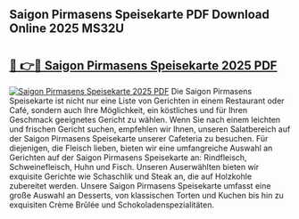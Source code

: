 ## Saigon Pirmasens Speisekarte PDF Download Online 2025 MS32U

# <h2><a href="http://gc84yug.nevu.top/?p=Saigon+Pirmasens+Speisekarte">🔗 👉🔴 Saigon Pirmasens Speisekarte 2025 PDF</a></h2>

[![Saigon Pirmasens Speisekarte 2025 PDF](https://i.imgur.com/dBaPXMq.png)](http://gc84yug.nevu.top/?p=Saigon+Pirmasens+Speisekarte)
Die Saigon Pirmasens Speisekarte ist nicht nur eine Liste von Gerichten in einem Restaurant oder Café, sondern auch Ihre Möglichkeit, ein köstliches und für Ihren Geschmack geeignetes Gericht zu wählen. Wenn Sie nach einem leichten und frischen Gericht suchen, empfehlen wir Ihnen, unseren Salatbereich auf der Saigon Pirmasens Speisekarte unserer Cafeteria zu besuchen. Für diejenigen, die Fleisch lieben, bieten wir eine umfangreiche Auswahl an Gerichten auf der Saigon Pirmasens Speisekarte an: Rindfleisch, Schweinefleisch, Huhn und Fisch. Unseren Auserwählten bieten wir exquisite Gerichte wie Schaschlik und Steak an, die auf Holzkohle zubereitet werden. Unsere Saigon Pirmasens Speisekarte umfasst eine große Auswahl an Desserts, von klassischen Torten und Kuchen bis hin zu exquisiten Crème Brûlée und Schokoladenspezialitäten.
